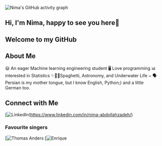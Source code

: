 ![Nima's GitHub activity graph](https://github-readme-activity-graph.vercel.app/graph?username=NimaAbdollahzadeh&theme=github-compact)
## Hi, I'm Nima, happy to see you here👋
## Welcome to my GitHub

## About Me 

😃 An eager Machine learning engineering student
🖥️ Love programming
📊 interested in Statistics
✨🌌💫Spaghetti, Astronomy, and Underwater Life ~
🗣️ Persian is my mother tongue, but I know English, Python;) and a little German too.

## Connect with Me

[![LinkedIn](https://img.shields.io/badge/-LinkedIn-blue?style=flat&logo=linkedin)(https://www.linkedin.com/in/nima-abdollahzadeh/)


### Favourite singers

[![Thomas Anders](https://www.google.com/search?q=thomas+anders&oq=thomas+&gs_lcrp=EgZjaHJvbWUqDggAEEUYJxg7GIAEGIoFMg4IABBFGCcYOxiABBiKBTIGCAEQRRg5MggIAhBFGCcYOzIGCAMQRRg7Mg0IBBAuGIMBGLEDGIAEMgYIBRBFGD0yBggGEEUYPDIGCAcQRRg90gEHOTUxajBqOagCALACAA&sourceid=chrome&ie=UTF-8)
[![Enrique](https://www.google.com/search?q=enrique+iglesias&oq=enrique&gs_lcrp=EgZjaHJvbWUqDQgAEAAY4wIYsQMYgAQyDQgAEAAY4wIYsQMYgAQyCggBEC4YsQMYgAQyDQgCEC4Y1AIYsQMYgAQyDQgDEC4YrwEYxwEYgAQyBwgEEC4YgAQyCggFEC4YsQMYgAQyCggGEAAYsQMYgAQyBwgHEC4YgAQyBwgIEC4YgAQyBwgJEAAYjwLSAQgxNTU5ajBqOagCALACAA&sourceid=chrome&ie=UTF-8)

